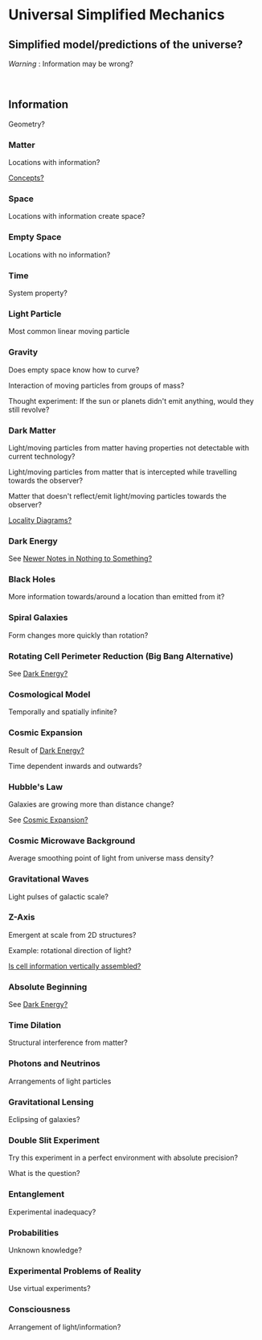 # Universal Simplified Mechanics

## Simplified model/predictions of the universe?

*Warning* : Information may be wrong?

<br/>

## Information

Geometry?

### Matter

Locations with information?

[Concepts?](https://github.com/tboie/universal_phreak_generator?tab=readme-ov-file#system-mechanics-visualization)

### Space

Locations with information create space?

### Empty Space

Locations with no information?

### Time

System property?

### Light Particle

Most common linear moving particle

### Gravity

Does empty space know how to curve?

Interaction of moving particles from groups of mass?

Thought experiment: If the sun or planets didn't emit anything, would they still revolve?

### Dark Matter

Light/moving particles from matter having properties not detectable with current technology?

Light/moving particles from matter that is intercepted while travelling towards the observer?

Matter that doesn't reflect/emit light/moving particles towards the observer?

[Locality Diagrams?](https://github.com/tboie/universal_phreak_generator?tab=readme-ov-file#system-mechanics-visualization)

### Dark Energy

See [Newer Notes in Nothing to Something?](https://github.com/tboie/universal_phreak_generator?tab=readme-ov-file#newer-notes)

### Black Holes

More information towards/around a location than emitted from it?

### Spiral Galaxies

Form changes more quickly than rotation?

### Rotating Cell Perimeter Reduction (Big Bang Alternative)

See [Dark Energy?](https://github.com/tboie/universal_mechanics?tab=readme-ov-file#dark-energy)

### Cosmological Model

Temporally and spatially infinite?

### Cosmic Expansion

Result of [Dark Energy?](https://github.com/tboie/universal_mechanics?tab=readme-ov-file#dark-energy)

Time dependent inwards and outwards?

### Hubble's Law

Galaxies are growing more than distance change?

See [Cosmic Expansion?](https://github.com/tboie/universal_mechanics?tab=readme-ov-file#cosmic-expansion)

### Cosmic Microwave Background

Average smoothing point of light from universe mass density?

### Gravitational Waves

Light pulses of galactic scale?

### Z-Axis

Emergent at scale from 2D structures?

Example: rotational direction of light?

[Is cell information vertically assembled?](https://github.com/tboie/universal_phreak_generator?tab=readme-ov-file#system-mechanics-visualization)

### Absolute Beginning

See [Dark Energy?](https://github.com/tboie/universal_mechanics?tab=readme-ov-file#dark-energy)

### Time Dilation

Structural interference from matter?

### Photons and Neutrinos

Arrangements of light particles

### Gravitational Lensing

Eclipsing of galaxies?

### Double Slit Experiment

Try this experiment in a perfect environment with absolute precision?

What is the question?

### Entanglement

Experimental inadequacy?

### Probabilities

Unknown knowledge?

### Experimental Problems of Reality

Use virtual experiments?

### Consciousness

Arrangement of light/information?
